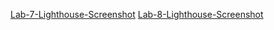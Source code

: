 [Lab-7-Lighthouse-Screenshot](./img/Lab-7-Lighthouse-Score.jpg)
[Lab-8-Lighthouse-Screenshot](./img/Lab-8-Lighthouse-Score.jpg)